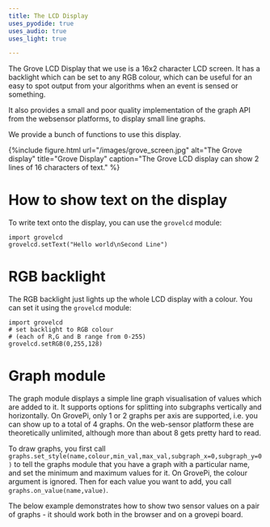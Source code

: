 ```yaml
---
title: The LCD Display
uses_pyodide: true
uses_audio: true
uses_light: true 

---
```


The Grove LCD Display that we use is a 16x2 character LCD screen. It has a backlight which can be set to any RGB colour, which can be useful for an easy to spot output from your algorithms when an event is sensed or something.

It also provides a small and poor quality implementation of the graph API  from the websensor platforms, to display small line graphs.

We provide a bunch of functions to use this display.

{%include figure.html url="/images/grove_screen.jpg" alt="The Grove display" title="Grove Display" caption="The Grove LCD display can show 2 lines of 16 characters of text." %}


# How to show text on the display

To write text onto the display, you can use the `grovelcd` module:

```
import grovelcd
grovelcd.setText("Hello world\nSecond Line")
```

# RGB backlight

The RGB backlight just lights up the whole LCD display with a colour. You can set it using the `grovelcd` module:

```
import grovelcd
# set backlight to RGB colour 
# (each of R,G and B range from 0-255)
grovelcd.setRGB(0,255,128) 
```

# Graph module

The graph module displays a simple line graph visualisation of values which are added to it. It supports options for splitting into subgraphs vertically and horizontally. On GrovePi, only 1 or 2 graphs per axis are supported, i.e. you can show up to a total of 4 graphs. On the web-sensor platform these are theoretically unlimited, although more than about 8 gets pretty hard to read.

To draw graphs, you first call `graphs.set_style(name,colour,min_val,max_val,subgraph_x=0,subgraph_y=0)` to tell the graphs module that you have a graph with a particular name, and set the minimum and maximum values for it. On GrovePi, the colour argument is ignored. Then for each value you want to add, you call `graphs.on_value(name,value)`. 

The below example demonstrates how to show two sensor values on a pair of graphs - it should work both in the browser and on a grovepi board.

<script>
makePyodideBox({
    codeString:`
# we use time.sleep for delay
import time    
# load the graphing module and sensors 
import graphs
import sensors
# if running on grovepi, sound is on A0, light is on A1
sensors.set_pins({"sound":0,"light":1})
# setup two graphs, one above the other
graphs.set_style("sound","rgb(255,255,0)",0,1024,subgraph_y=0)
graphs.set_style("light","rgb(0,255,0)",0,1024,subgraph_y=1)
while True:
    sound_level=sensors.sound.get_level()
    light_level=sensors.light.get_level()
    print(sound_level,light_level,sep=",")
    # send the levels to the graphs
    graphs.on_value("light",light_level)
    graphs.on_value("sound",sound_level)
    time.sleep(0.1)
`  ,hasConsole:true,hasGraph:true,showCode:true,editable:true,caption:"Show light and sound on a graph"})
</script>

